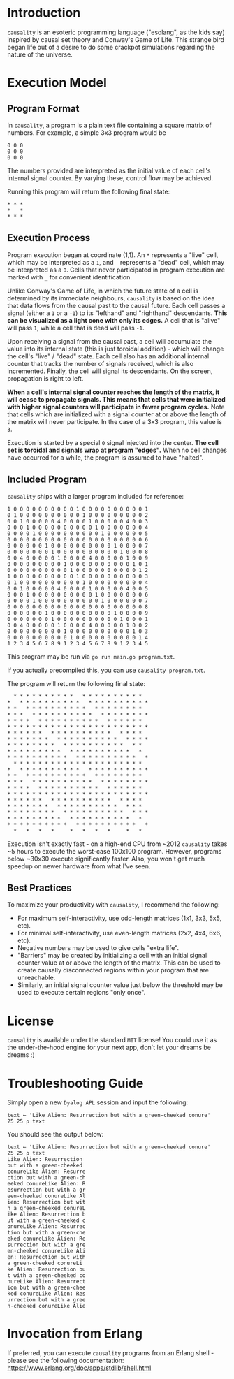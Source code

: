 # Introduction
`causality` is an esoteric programming language ("esolang", as the kids say) inspired by causal set theory and Conway's Game of Life. This strange bird began life out of a desire to do some crackpot simulations regarding the nature of the universe.

# Execution Model
## Program Format
In `causality`, a program is a plain text file containing a square matrix of numbers. For example, a simple 3x3 program would be

    0 0 0
    0 0 0
    0 0 0

The numbers provided are interpreted as the initial value of each cell's internal signal counter. By varying these, control flow may be achieved.

Running this program will return the following final state:

	* * *
	*   *
	* * *

## Execution Process
Program execution began at coordinate (1,1). An `*` represents a "live" cell, which may be interpreted as a `1`, and ` ` represents a "dead" cell, which may be interpreted as a `0`. Cells that never participated in program execution are marked with `_` for convenient identification.

Unlike Conway's Game of Life, in which the future state of a cell is determined by its immediate neighbours, `causality` is based on the idea that data flows from the causal past to the causal future. Each cell passes a signal (either a `1` or a `-1`) to its "lefthand" and "righthand" descendants. **This can be visualized as a light cone with only its edges.** A cell that is "alive" will pass `1`, while a cell that is dead will pass `-1`.

Upon receiving a signal from the causal past, a cell will accumulate the value into its internal state (this is just toroidal addition) - which will change the cell's "live" / "dead" state. Each cell also has an additional internal counter that tracks the number of signals received, which is also incremented. Finally, the cell will signal its descendants. On the screen, propagation is right to left.

**When a cell's internal signal counter reaches the length of the matrix, it will cease to propagate signals. This means that cells that were initialized with higher signal counters will participate in fewer program cycles.** Note that cells which are initialized with a signal counter at or above the length of the matrix will never participate. In the case of a 3x3 program, this value is `3`.

Execution is started by a special `0` signal injected into the center. **The cell set is toroidal and signals wrap at program "edges".** When no cell changes have occurred for a while, the program is assumed to have "halted".

## Included Program
`causality` ships with a larger program included for reference:

    1 0 0 0 0 0 0 0 0 0 0 1 0 0 0 0 0 0 0 0 0 0 1
	0 1 0 0 0 0 0 0 0 0 0 0 1 0 0 0 0 0 0 0 0 0 2
	0 0 1 0 0 0 0 0 4 0 0 0 0 1 0 0 0 0 0 4 0 0 3
	0 0 0 1 0 0 0 0 0 0 0 0 0 0 1 0 0 0 0 0 0 0 4
	0 0 0 0 1 0 0 0 0 0 0 0 0 0 0 1 0 0 0 0 0 0 5
	0 0 0 0 0 0 0 0 0 0 0 0 0 0 0 0 0 0 0 0 0 0 6
	0 0 0 0 0 0 1 0 0 0 0 0 0 0 0 0 0 1 0 0 0 0 7
	0 0 0 0 0 0 0 1 0 0 0 0 0 0 0 0 0 0 1 0 0 0 8
	0 0 4 0 0 0 0 0 1 0 0 0 0 4 0 0 0 0 0 1 0 0 9
	0 0 0 0 0 0 0 0 0 1 0 0 0 0 0 0 0 0 0 0 1 0 1
	0 0 0 0 0 0 0 0 0 0 1 0 0 0 0 0 0 0 0 0 0 1 2
	1 0 0 0 0 0 0 0 0 0 0 1 0 0 0 0 0 0 0 0 0 0 3
	0 1 0 0 0 0 0 0 0 0 0 0 1 0 0 0 0 0 0 0 0 0 4
	0 0 1 0 0 0 0 0 4 0 0 0 0 1 0 0 0 0 0 4 0 0 5
	0 0 0 1 0 0 0 0 0 0 0 0 0 0 1 0 0 0 0 0 0 0 6
	0 0 0 0 1 0 0 0 0 0 0 0 0 0 0 1 0 0 0 0 0 0 7
	0 0 0 0 0 0 0 0 0 0 0 0 0 0 0 0 0 0 0 0 0 0 8
	0 0 0 0 0 0 1 0 0 0 0 0 0 0 0 0 0 1 0 0 0 0 9
	0 0 0 0 0 0 0 1 0 0 0 0 0 0 0 0 0 0 1 0 0 0 1
	0 0 4 0 0 0 0 0 1 0 0 0 0 4 0 0 0 0 0 1 0 0 2
	0 0 0 0 0 0 0 0 0 1 0 0 0 0 0 0 0 0 0 0 1 0 3
	0 0 0 0 0 0 0 0 0 0 1 0 0 0 0 0 0 0 0 0 0 1 4
	1 2 3 4 5 6 7 8 9 1 2 3 4 5 6 7 8 9 1 2 3 4 5

This program may be run via `go run main.go program.txt`.

If you actually precompiled this, you can use `causality program.txt`.

The program will return the following final state:

      * * * * * * * * * *   * * * * * * * * * *   
	*   * * * * * * * * * *   * * * * * * * * * * 
	* *   * * * * * * * * * *   * * * * * * * *   
	* * *   * * * * * * * * * *   * * * * * * * * 
	* * * *   * * * * * * * * * *   * * * * * *   
	* * * * * * * * * * * * * * * * * * * * * * * 
	* * * * * *   * * * * * * * * * *   * * * *   
	* * * * * * *   * * * * * * * * * *   * * * * 
	* * * * * * * *   * * * * * * * * * *   * *   
	* * * * * * * * *   * * * * * * * * * *   *   
	* * * * * * * * * *   * * * * * * * * * *   * 
	  * * * * * * * * * * * * * * * * * * * * *   
	*   * * * * * * * * * *   * * * * * * * * * * 
	* *   * * * * * * * * * *   * * * * * * * *   
	* * *   * * * * * * * * * *   * * * * * * * * 
	* * * *   * * * * * * * * * *   * * * * * *   
	* * * * * * * * * * * * * * * * * * * * * * * 
	* * * * * *   * * * * * * * * * *   * * * *   
	* * * * * * *   * * * * * * * * * *   * * *   
	* * * * * * * *   * * * * * * * * * *   * * * 
	* * * * * * * * *   * * * * * * * * * *   *   
	* * * * * * * * * *   * * * * * * * * * *   * 
	  *   *   *   *     *   *   *   *     *   *  

Execution isn't exactly fast - on a high-end CPU from ~2012 `causality` takes ~5 hours to execute the worst-case 100x100 program. However, programs below ~30x30 execute significantly faster. Also, you won't get much speedup on newer hardware from what I've seen.

## Best Practices
To maximize your productivity with `causality`, I recommend the following:

* For maximum self-interactivity, use odd-length matrices (1x1, 3x3, 5x5, etc).
* For minimal self-interactivity, use even-length matrices (2x2, 4x4, 6x6, etc).
* Negative numbers may be used to give cells "extra life".
* "Barriers" may be created by initializing a cell with an initial signal counter value at or above the length of the matrix. This can be used to create causally disconnected regions within your program that are unreachable.
* Similarly, an initial signal counter value just below the threshold may be used to execute certain regions "only once".

# License
`causality` is available under the standard `MIT` license! You could use it as the under-the-hood engine for your next app, don't let your dreams be dreams :)

# Troubleshooting Guide
Simply open a new `Dyalog APL` session and input the following:

    text ← 'Like Alien: Resurrection but with a green-cheeked conure'
    25 25 ⍴ text

You should see the output below:

    text ← 'Like Alien: Resurrection but with a green-cheeked conure'
    25 25 ⍴ text
    Like Alien: Resurrection 
    but with a green-cheeked 
    conureLike Alien: Resurre
    ction but with a green-ch
    eeked conureLike Alien: R
    esurrection but with a gr
    een-cheeked conureLike Al
    ien: Resurrection but wit
    h a green-cheeked conureL
    ike Alien: Resurrection b
    ut with a green-cheeked c
    onureLike Alien: Resurrec
    tion but with a green-che
    eked conureLike Alien: Re
    surrection but with a gre
    en-cheeked conureLike Ali
    en: Resurrection but with
    a green-cheeked conureLi
    ke Alien: Resurrection bu
    t with a green-cheeked co
    nureLike Alien: Resurrect
    ion but with a green-chee
    ked conureLike Alien: Res
    urrection but with a gree
    n-cheeked conureLike Alie

# Invocation from Erlang
If preferred, you can execute `causality` programs from an Erlang shell - please see the following documentation: https://www.erlang.org/doc/apps/stdlib/shell.html
